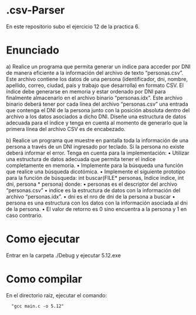 # .csv-Parser
En este repositorio subo el ejercicio 12 de la practica 6.

# Enunciado

a) Realice un programa que permita generar un índice para acceder por DNI de manera eficiente a
la información del archivo de texto “personas.csv”. Este archivo contiene los datos de una persona
(identificador, dni, nombre, apellido, correo, ciudad, país y trabajo que desarrolla) en formato CSV.
  El índice debe generarse en memoria y estar ordenado por DNI para finalmente almacenarlo en el
archivo binario “personas.idx”. Este archivo binario deberá tener por cada línea del archivo
“personas.csv” una entrada que contenga el DNI de la persona junto con la posición absoluta dentro
del archivo a los datos asociados a dicho DNI. Diseñe una estructura de datos adecuada para el
índice y tenga en cuenta al momento de generarlo que la primera línea del archivo CSV es de
encabezado.

b) Realice un programa que muestre en pantalla toda la información de una persona a través de un
DNI ingresado por teclado. Si la persona no existe deberá informar el error.
Tenga en cuenta para la implementación:
• Utilizar una estructura de datos adecuada que permita tener el índice completamente en
memoria.
• Implemente para la búsqueda una función que realice una búsqueda dicotómica.
• Implemente el siguiente prototipo para la función de búsqueda:
int buscar(FILE* personas, Indice indice, int dni, persona * persona)
donde:
• personas es el descriptor del archivo “personas.csv”
• indice es la estructura de datos con la información del archivo “personas.idx”.
• dni es el nro de dni de la persona a buscar
• persona es una estructura con los datos con la información asociada al dni de la
persona.
• El valor de retorno es 0 sino encuentra a la persona y 1 en caso contrario. 

# Como ejecutar
  Entrar en la carpeta ./Debug y ejecutar 5.12.exe
# Como compilar
  En el directorio raiz, ejecutar el comando: 
  ```
    "gcc main.c -o 5.12"
  ```
  

